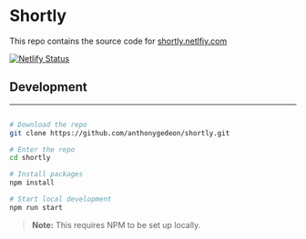 # Shortly

This repo contains the source code for <a href="#">shortly.netlfiy.com</a>

[![Netlify Status](https://api.netlify.com/api/v1/badges/95adb953-f487-44ed-a933-019f769b3c32/deploy-status)](https://app.netlify.com/sites/shortlyulr/deploys)

## Development
---
```sh

# Download the repo
git clone https://github.com/anthonygedeon/shortly.git

# Enter the repo
cd shortly

# Install packages
npm install

# Start local development
npm run start

```

> **Note:** This requires NPM to be set up locally.
